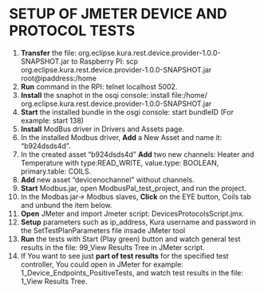 # SETUP OF JMETER DEVICE AND PROTOCOL TESTS 


1.	**Transfer** the file: org.eclipse.kura.rest.device.provider-1.0.0-SNAPSHOT.jar to Raspberry PI:
scp org.eclipse.kura.rest.device.provider-1.0.0-SNAPSHOT.jar root@ipaddress:/home
2.	**Run** command in the RPI: telnet localhost 5002.
3.	**Install** the snaphot in the osqi console:  install file:/home/ org.eclipse.kura.rest.device.provider-1.0.0-SNAPSHOT.jar
4.	**Start** the installed bundle in the osgi console: start bundleID (For example: start 138)
5.	**Install** ModBus driver in Drivers and Assets page.
6.	In the installed  Modbus driver, **Add** a New Asset and name it: “b924dsds4d”.
7.	In the created asset “b924dsds4d” **Add** two new channels: Heater and Temperature with type:READ_WRITE, value.type: BOOLEAN, primary.table: COILS.
8.	**Add** new asset “devicenochannel” without channels.
9.	**Start** Modbus.jar, open ModbusPal_test_project, and run the project.
10.	In the Modbas.jar-> Modbus slaves, **Click** on the EYE button, Coils tab and unbund the item below.
11.	**Open** JMeter and import Jmeter script: DevicesProtocolsScript.jmx.
12.	**Setup** parameters such as ip_address, Kura username and password in the SetTestPlanParameters file insade JMeter tool
13.	**Run** the tests with Start (Play green) button and watch general test results in the file: 99_View Results Tree in JMeter script.
14. If You want to see just **part of test results** for the specified test controller, You could open in JMeter for example: 1_Device_Endpoints_PositiveTests,
and watch test results in the file: 1_View Results Tree.
 

